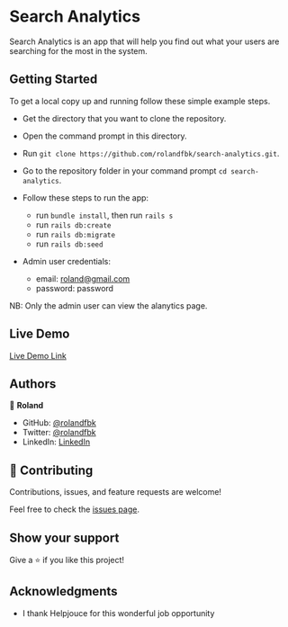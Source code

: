 # Search Analytics

Search Analytics is an app that will help you find out what your users are searching for the most in the system.

## Getting Started
To get a local copy up and running follow these simple example steps.

- Get the directory that you want to clone the repository.
- Open the command prompt in this directory.
- Run `git clone https://github.com/rolandfbk/search-analytics.git`.
- Go to the repository folder in your command prompt `cd search-analytics`.

- Follow these steps to run the app:
  - run `bundle install`, then run `rails s`
  - run `rails db:create`
  - run `rails db:migrate`
  - run `rails db:seed`

- Admin user credentials:
  - email: roland@gmail.com
  - password: password

NB: Only the admin user can view the alanytics page.

## Live Demo

[Live Demo Link](https://search-analytics-helpjuice.herokuapp.com/)

## Authors

👤 **Roland**

- GitHub: [@rolandfbk](https://github.com/rolandfbk)
- Twitter: [@rolandfbk](https://twitter.com/rolandfbk)
- LinkedIn: [LinkedIn](https://www.linkedin.com/in/roland-ossisa-yuma)

## 🤝 Contributing

Contributions, issues, and feature requests are welcome!

Feel free to check the [issues page](../../issues/).

## Show your support

Give a ⭐️ if you like this project!

## Acknowledgments

- I thank Helpjouce for this wonderful job opportunity